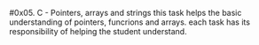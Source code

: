 #0x05. C - Pointers, arrays and strings
this task helps the basic understanding of pointers, funcrions and arrays. each task has its responsibility of helping the student understand.
